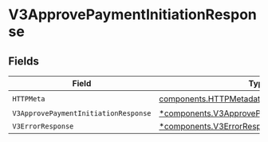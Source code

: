 # V3ApprovePaymentInitiationResponse


## Fields

| Field                                                                                                           | Type                                                                                                            | Required                                                                                                        | Description                                                                                                     |
| --------------------------------------------------------------------------------------------------------------- | --------------------------------------------------------------------------------------------------------------- | --------------------------------------------------------------------------------------------------------------- | --------------------------------------------------------------------------------------------------------------- |
| `HTTPMeta`                                                                                                      | [components.HTTPMetadata](../../models/components/httpmetadata.md)                                              | :heavy_check_mark:                                                                                              | N/A                                                                                                             |
| `V3ApprovePaymentInitiationResponse`                                                                            | [*components.V3ApprovePaymentInitiationResponse](../../models/components/v3approvepaymentinitiationresponse.md) | :heavy_minus_sign:                                                                                              | Accepted                                                                                                        |
| `V3ErrorResponse`                                                                                               | [*components.V3ErrorResponse](../../models/components/v3errorresponse.md)                                       | :heavy_minus_sign:                                                                                              | Error                                                                                                           |